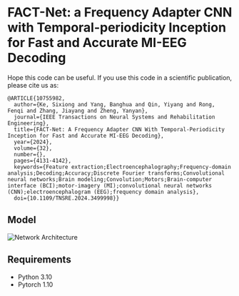 # FACT-Net: a Frequency Adapter CNN with Temporal-periodicity Inception for Fast and Accurate MI-EEG Decoding

Hope this code can be useful. If you use this code in a scientific publication, please cite us as:
```
@ARTICLE{10755982,
  author={Ke, Sixiong and Yang, Banghua and Qin, Yiyang and Rong, Fenqi and Zhang, Jiayang and Zheng, Yanyan},
  journal={IEEE Transactions on Neural Systems and Rehabilitation Engineering}, 
  title={FACT-Net: A Frequency Adapter CNN With Temporal-Periodicity Inception for Fast and Accurate MI-EEG Decoding}, 
  year={2024},
  volume={32},
  number={},
  pages={4131-4142},
  keywords={Feature extraction;Electroencephalography;Frequency-domain analysis;Decoding;Accuracy;Discrete Fourier transforms;Convolutional neural networks;Brain modeling;Convolution;Motors;Brain-computer interface (BCI);motor-imagery (MI);convolutional neural networks (CNN);electroencephalogram (EEG);frequency domain analysis},
  doi={10.1109/TNSRE.2024.3499998}}
```

## Model

![Network Architecture](fig/Fig_ALL.png)


## Requirements
- Python 3.10
- Pytorch 1.10

<!-- ## Datasets
- Dataset A: SHU_dataset

- [Dataset B: BCI_competition_IV2a](https://www.bbci.de/competition/iv/) (cross session) -->


<!-- ## Result
Result of Dataset A

![Result of Dataset A](fig/result_A.png#pic_center#pic_center)

Result of Dataset B

![Result of Dataset B](fig/result_B.png#pic_center) -->
